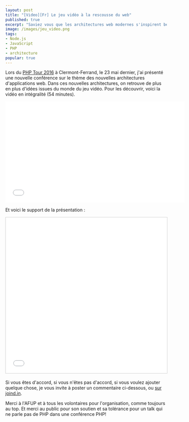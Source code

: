 ```yaml
---
layout: post
title: "[Video][Fr] Le jeu vidéo à la rescousse du web"
published: true
excerpt: "Saviez vous que les architectures web modernes s'inspirent beaucoup de la façon dont sont développés les jeux vidéos ? La preuve en 35 minutes de conférence, donnée au PHP Tour en mai 2016 à Clermont-Ferrand."
image: /images/jeu_video.png
tags:
- Node.js
- JavaScript
- PHP
- architecture
popular: true
---
```


Lors du [PHP Tour 2016](http://event.afup.org/php-tour-2016/home-phptour-2016/) à Clermont-Ferrand, le 23 mai dernier, j'ai présenté une nouvelle conférence sur le thème des nouvelles architectures d'applications web. Dans ces nouvelles architectures, on retrouve de plus en plus d'idées issues du monde du jeu vidéo. Pour les découvrir, voici la vidéo en intégralité (54 minutes).

<iframe width="560" height="315" src="//www.youtube.com/embed/tIlQCIz9XF8" frameborder="0" allowfullscreen></iframe>

Et voici le support de la présentation :

<iframe src="//www.slideshare.net/slideshow/embed_code/key/6rurKr02A1WbU8" width="595" height="485" frameborder="0" marginwidth="0" marginheight="0" scrolling="no" style="border:1px solid #CCC; border-width:1px; margin-bottom:5px; max-width: 100%;" allowfullscreen> </iframe>

Si vous êtes d'accord, si vous n'êtes pas d'accord, si vous voulez ajouter quelque chose, je vous invite à poster un commentaire ci-dessous, ou [sur joind.in](https://joind.in/event/php-tour-clermont-ferrand-2016/le-jeu-vido--la-rescousse-du-web).

Merci à l'AFUP et à tous les volontaires pour l'organisation, comme toujours au top. Et merci au public pour son soutien et sa tolérance pour un talk qui ne parle pas de PHP dans une conférence PHP!
